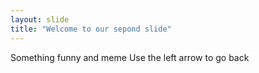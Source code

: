 ```yaml
---
layout: slide
title: "Welcome to our sepond slide"
---
```

Something funny and meme
Use the left arrow to go back
